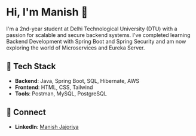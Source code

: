 # Hi, I'm Manish 👋

I'm a 2nd-year student at Delhi Technological University (DTU) with a passion for scalable and secure backend systems. I've completed learning Backend Development with Spring Boot and Spring Security and am now exploring the world of Microservices and Eureka Server.

## 🔧 Tech Stack
- **Backend**: Java, Spring Boot, SQL, Hibernate, AWS
- **Frontend**: HTML, CSS, Tailwind
- **Tools**: Postman, MySQL, PostgreSQL

## 🤝 Connect
- **LinkedIn**: [Manish Jajoriya](https://www.linkedin.com/in/manishjajoriya/)
